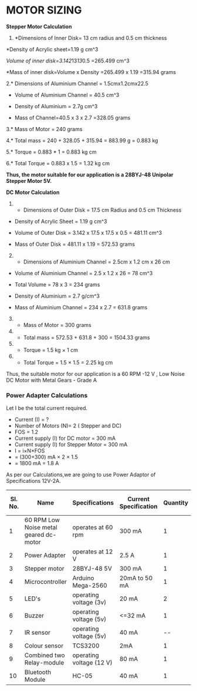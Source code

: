 # ****MOTOR SIZING****
****Stepper Motor Calculation****


1. *Dimensions of Inner Disk= 13 cm radius and 0.5 cm thickness

*Density of Acrylic sheet=1.19 g cm^3


*Volume of inner disk=3.142*13*13*0.5
                    =265.499 cm^3

*Mass of inner disk=Volume x Density
                  =265.499 x 1.19
                  =315.94 grams

2.* Dimensions of Aluminium Channel = 1.5cmx1.2cmx22.5


* Volume of Aluminium Channel = 40.5 cm^3

* Density of Aluminium = 2.7g cm^3


* Mass of Channel=40.5 x 3 x 2.7
               =328.05 grams

3.* Mass of Motor = 240 grams

4.* Total mass = 240 + 328.05 + 315.94 = 883.99 g = 0.883 kg

5.* Torque = 0.883 * 1 = 0.883 kg cm

6.* Total Torque = 0.883 x 1.5 = 1.32 kg cm

****Thus, the motor suitable for our application is a 28BYJ-48 Unipolar Stepper Motor 5V.****

****DC Motor Calculation****

1. * Dimensions of Outer Disk = 17.5 cm Radius and 0.5 cm Thickness 


* Density of Acrylic Sheet = 1.19 g cm^3

* Volume of Outer Disk = 3.142 x 17.5 x 17.5 x 0.5 = 481.11 cm^3

* Mass of Outer Disk = 481.11 x 1.19 = 572.53 grams

2. * Dimensions of Aluminium Channel = 2.5cm x 1.2 cm x 26 cm

* Volume of Aluminium Channel = 2.5 x 1.2 x 26 = 78 cm^3

* Total Volume = 78 x 3 = 234 grams 

* Density of Aluminium = 2.7 g/cm^3  

* Mass of Aluminium Channel = 234 x 2.7 = 631.8 grams


3. * Mass of Motor = 300 grams 

4. * Total mass = 572.53 + 631.8 + 300 = 1504.33 grams 

5. * Torque = 1.5 kg × 1 cm 

6. * Total Torque = 1.5 × 1.5 = 2.25 kg cm

Thus, the suitable motor for our application is a 60 RPM -12 V , Low Noise DC Motor with Metal Gears - Grade A













### Power Adapter Calculations ###
Let I be the total current required.
   * Current (I) = ?
   * Number of Motors (N)= 2 ( Stepper and DC)
   * FOS = 1.2
   * Current supply (I) for DC motor = 300 mA
   * Current supply (I) for Stepper Motor = 300 mA
   * I = i×N×FOS
   *   = (300+300) mA × 2 × 1.5
   *   = 1800 mA
       = 1.8 A

As per our Calculations,we are going to use Power Adaptor of Specifications 12V-2A.


|Sl. No.|   Name   |    Specifications    |  Current Specification  | Quantity | Weight (In grams) |
|-------|----------|----------------------|-------------------------|----------|-------------------|
|   1   |   60 RPM Low Noise metal geared dc-motor   |    operates at 60 rpm    |   300 mA  | 1 | 300 |
|   2   |   Power Adapter   |    operates at 12 V    |   2.5 A  | 1 | -- |
|   3   |   Stepper motor   |   28BYJ-48 5V      |   300 mA  | 1 | 240 |
|   4   |   Microcontroller   |    Arduino Mega-2560    |   20mA to 50 mA  | 1 | 37 |
|   5   |   LED's   |    operating voltage (3v)    |   20 mA  | 2 | 2 |
|   6   |   Buzzer   |    operating voltage (5v)    |   <=32 mA  | 1 | -- |
|   7   |   IR sensor   |    operating voltage (5v)    |   40 mA  | -- | 50 |
|   8   |   Colour sensor    |  TCS3200    | 2mA   | 1 | 2 |
|   9   |  Combined two Relay-module   |    operating voltage (12 V)    |   80 mA  | 1 | 30 |
| 10 | Bluetooth Module | HC-05| 40 mA | 1 | 50 |









